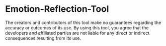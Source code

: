 # Emotion-Reflection-Tool
The creators and contributors of this tool make no guarantees regarding the accuracy or outcomes of its use. By using this tool, you agree that the developers and affiliated parties are not liable for any direct or indirect consequences resulting from its use.
